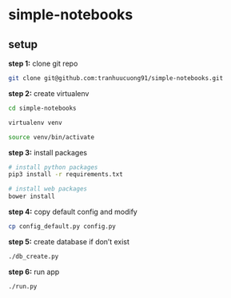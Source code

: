 # simple-notebooks

## setup
**step 1:** clone git repo
```sh
git clone git@github.com:tranhuucuong91/simple-notebooks.git
```

**step 2:** create virtualenv
```sh
cd simple-notebooks

virtualenv venv

source venv/bin/activate
```

**step 3:** install packages
```sh
# install python packages
pip3 install -r requirements.txt

# install web packages
bower install
```

**step 4:** copy default config and modify
```sh
cp config_default.py config.py
```

**step 5:** create database if don’t exist
```sh
./db_create.py
```

**step 6:** run app
```sh
./run.py
```


